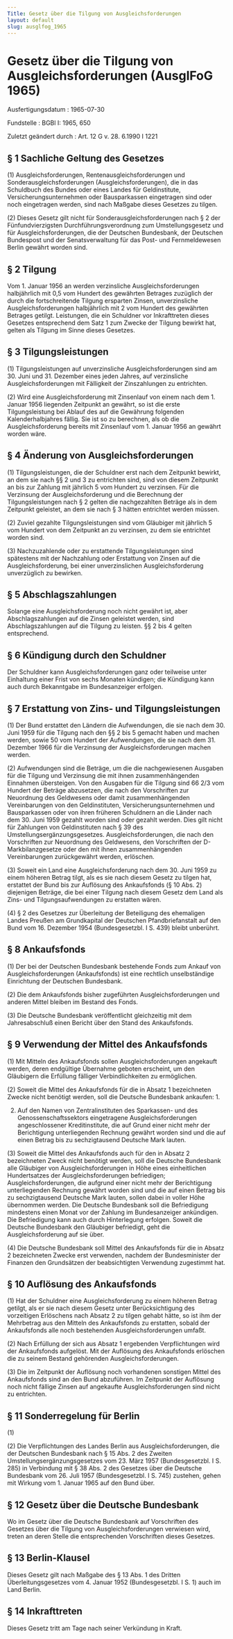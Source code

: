```yaml
---
Title: Gesetz über die Tilgung von Ausgleichsforderungen
layout: default
slug: ausglfog_1965
---
```


# Gesetz über die Tilgung von Ausgleichsforderungen (AusglFoG 1965)

Ausfertigungsdatum
:   1965-07-30

Fundstelle
:   BGBl I: 1965, 650

Zuletzt geändert durch
:   Art. 12 G v. 28. 6.1990 I 1221


## § 1 Sachliche Geltung des Gesetzes

(1) Ausgleichsforderungen, Rentenausgleichsforderungen und
Sonderausgleichsforderungen (Ausgleichsforderungen), die in das
Schuldbuch des Bundes oder eines Landes für Geldinstitute,
Versicherungsunternehmen oder Bausparkassen eingetragen sind oder noch
eingetragen werden, sind nach Maßgabe dieses Gesetzes zu tilgen.

(2) Dieses Gesetz gilt nicht für Sonderausgleichsforderungen nach § 2
der Fünfundvierzigsten Durchführungsverordnung zum Umstellungsgesetz
und für Ausgleichsforderungen, die der Deutschen Bundesbank, der
Deutschen Bundespost und der Senatsverwaltung für das Post- und
Fernmeldewesen Berlin gewährt worden sind.


## § 2 Tilgung

Vom 1. Januar 1956 an werden verzinsliche Ausgleichsforderungen
halbjährlich mit 0,5 vom Hundert des gewährten Betrages zuzüglich der
durch die fortschreitende Tilgung ersparten Zinsen, unverzinsliche
Ausgleichsforderungen halbjährlich mit 2 vom Hundert des gewährten
Betrages getilgt. Leistungen, die ein Schuldner vor Inkrafttreten
dieses Gesetzes entsprechend dem Satz 1 zum Zwecke der Tilgung bewirkt
hat, gelten als Tilgung im Sinne dieses Gesetzes.


## § 3 Tilgungsleistungen

(1) Tilgungsleistungen auf unverzinsliche Ausgleichsforderungen sind
am 30. Juni und 31. Dezember eines jeden Jahres, auf verzinsliche
Ausgleichsforderungen mit Fälligkeit der Zinszahlungen zu entrichten.

(2) Wird eine Ausgleichsforderung mit Zinsenlauf von einem nach dem 1.
Januar 1956 liegenden Zeitpunkt an gewährt, so ist die erste
Tilgungsleistung bei Ablauf des auf die Gewährung folgenden
Kalenderhalbjahres fällig. Sie ist so zu berechnen, als ob die
Ausgleichsforderung bereits mit Zinsenlauf vom 1. Januar 1956 an
gewährt worden wäre.


## § 4 Änderung von Ausgleichsforderungen

(1) Tilgungsleistungen, die der Schuldner erst nach dem Zeitpunkt
bewirkt, an dem sie nach §§ 2 und 3 zu entrichten sind, sind von
diesem Zeitpunkt an bis zur Zahlung mit jährlich 5 vom Hundert zu
verzinsen. Für die Verzinsung der Ausgleichsforderung und die
Berechnung der Tilgungsleistungen nach § 2 gelten die nachgezahlten
Beträge als in dem Zeitpunkt geleistet, an dem sie nach § 3 hätten
entrichtet werden müssen.

(2) Zuviel gezahlte Tilgungsleistungen sind vom Gläubiger mit jährlich
5 vom Hundert von dem Zeitpunkt an zu verzinsen, zu dem sie entrichtet
worden sind.

(3) Nachzuzahlende oder zu erstattende Tilgungsleistungen sind
spätestens mit der Nachzahlung oder Erstattung von Zinsen auf die
Ausgleichsforderung, bei einer unverzinslichen Ausgleichsforderung
unverzüglich zu bewirken.


## § 5 Abschlagszahlungen

Solange eine Ausgleichsforderung noch nicht gewährt ist, aber
Abschlagszahlungen auf die Zinsen geleistet werden, sind
Abschlagszahlungen auf die Tilgung zu leisten. §§ 2 bis 4 gelten
entsprechend.


## § 6 Kündigung durch den Schuldner

Der Schuldner kann Ausgleichsforderungen ganz oder teilweise unter
Einhaltung einer Frist von sechs Monaten kündigen; die Kündigung kann
auch durch Bekanntgabe im Bundesanzeiger erfolgen.


## § 7 Erstattung von Zins- und Tilgungsleistungen

(1) Der Bund erstattet den Ländern die Aufwendungen, die sie nach dem
30\. Juni 1959 für die Tilgung nach den §§ 2 bis 5 gemacht haben und
machen werden, sowie 50 vom Hundert der Aufwendungen, die sie nach dem
31\. Dezember 1966 für die Verzinsung der Ausgleichsforderungen machen
werden.

(2) Aufwendungen sind die Beträge, um die die nachgewiesenen Ausgaben
für die Tilgung und Verzinsung die mit ihnen zusammenhängenden
Einnahmen übersteigen. Von den Ausgaben für die Tilgung sind 66 2/3
vom Hundert der Beträge abzusetzen, die nach den Vorschriften zur
Neuordnung des Geldwesens oder damit zusammenhängenden Vereinbarungen
von den Geldinstituten, Versicherungsunternehmen und Bausparkassen
oder von ihren früheren Schuldnern an die Länder nach dem 30. Juni
1959 gezahlt worden sind oder gezahlt werden. Dies gilt nicht für
Zahlungen von Geldinstituten nach § 39 des
Umstellungsergänzungsgesetzes. Ausgleichsforderungen, die nach den
Vorschriften zur Neuordnung des Geldwesens, den Vorschriften der
D-Markbilanzgesetze oder den mit ihnen zusammenhängenden
Vereinbarungen zurückgewährt werden, erlöschen.

(3) Soweit ein Land eine Ausgleichsforderung nach dem 30. Juni 1959 zu
einem höheren Betrag tilgt, als es sie nach diesem Gesetz zu tilgen
hat, erstattet der Bund bis zur Auflösung des Ankaufsfonds (§ 10 Abs.
2) diejenigen Beträge, die bei einer Tilgung nach diesem Gesetz dem
Land als Zins- und Tilgungsaufwendungen zu erstatten wären.

(4) § 2 des Gesetzes zur Überleitung der Beteiligung des ehemaligen
Landes Preußen am Grundkapital der Deutschen Pfandbriefanstalt auf den
Bund vom 16. Dezember 1954 (Bundesgesetzbl. I S. 439) bleibt
unberührt.


## § 8 Ankaufsfonds

(1) Der bei der Deutschen Bundesbank bestehende Fonds zum Ankauf von
Ausgleichsforderungen (Ankaufsfonds) ist eine rechtlich unselbständige
Einrichtung der Deutschen Bundesbank.

(2) Die dem Ankaufsfonds bisher zugeführten Ausgleichsforderungen und
anderen Mittel bleiben im Bestand des Fonds.

(3) Die Deutsche Bundesbank veröffentlicht gleichzeitig mit dem
Jahresabschluß einen Bericht über den Stand des Ankaufsfonds.


## § 9 Verwendung der Mittel des Ankaufsfonds

(1) Mit Mitteln des Ankaufsfonds sollen Ausgleichsforderungen
angekauft werden, deren endgültige Übernahme geboten erscheint, um den
Gläubigern die Erfüllung fälliger Verbindlichkeiten zu ermöglichen.

(2) Soweit die Mittel des Ankaufsfonds für die in Absatz 1
bezeichneten Zwecke nicht benötigt werden, soll die Deutsche
Bundesbank ankaufen:
1\.

2.  Auf den Namen von Zentralinstituten des Sparkassen- und des
    Genossenschaftssektors eingetragene Ausgleichsforderungen
    angeschlossener Kreditinstitute, die auf Grund einer nicht mehr der
    Berichtigung unterliegenden Rechnung gewährt worden sind und die auf
    einen Betrag bis zu sechzigtausend Deutsche Mark lauten.




(3) Soweit die Mittel des Ankaufsfonds auch für den in Absatz 2
bezeichneten Zweck nicht benötigt werden, soll die Deutsche Bundesbank
alle Gläubiger von Ausgleichsforderungen in Höhe eines einheitlichen
Hundertsatzes der Ausgleichsforderungen befriedigen;
Ausgleichsforderungen, die aufgrund einer nicht mehr der Berichtigung
unterliegenden Rechnung gewährt worden sind und die auf einen Betrag
bis zu sechzigtausend Deutsche Mark lauten, sollen dabei in voller
Höhe übernommen werden. Die Deutsche Bundesbank soll die Befriedigung
mindestens einen Monat vor der Zahlung im Bundesanzeiger ankündigen.
Die Befriedigung kann auch durch Hinterlegung erfolgen. Soweit die
Deutsche Bundesbank den Gläubiger befriedigt, geht die
Ausgleichsforderung auf sie über.

(4) Die Deutsche Bundesbank soll Mittel des Ankaufsfonds für die in
Absatz 2 bezeichneten Zwecke erst verwenden, nachdem der
Bundesminister der Finanzen den Grundsätzen der beabsichtigten
Verwendung zugestimmt hat.


## § 10 Auflösung des Ankaufsfonds

(1) Hat der Schuldner eine Ausgleichsforderung zu einem höheren Betrag
getilgt, als er sie nach diesem Gesetz unter Berücksichtigung des
vorzeitigen Erlöschens nach Absatz 2 zu tilgen gehabt hätte, so ist
ihm der Mehrbetrag aus den Mitteln des Ankaufsfonds zu erstatten,
sobald der Ankaufsfonds alle noch bestehenden Ausgleichsforderungen
umfaßt.

(2) Nach Erfüllung der sich aus Absatz 1 ergebenden Verpflichtungen
wird der Ankaufsfonds aufgelöst. Mit der Auflösung des Ankaufsfonds
erlöschen die zu seinem Bestand gehörenden Ausgleichsforderungen.

(3) Die im Zeitpunkt der Auflösung noch vorhandenen sonstigen Mittel
des Ankaufsfonds sind an den Bund abzuführen. Im Zeitpunkt der
Auflösung noch nicht fällige Zinsen auf angekaufte
Ausgleichsforderungen sind nicht zu entrichten.


## § 11 Sonderregelung für Berlin

(1)

(2) Die Verpflichtungen des Landes Berlin aus Ausgleichsforderungen,
die der Deutschen Bundesbank nach § 15 Abs. 2 des Zweiten
Umstellungsergänzungsgesetzes vom 23. März 1957 (Bundesgesetzbl. I S.
285) in Verbindung mit § 38 Abs. 2 des Gesetzes über die Deutsche
Bundesbank vom 26. Juli 1957 (Bundesgesetzbl. I S. 745) zustehen,
gehen mit Wirkung vom 1. Januar 1965 auf den Bund über.


## § 12 Gesetz über die Deutsche Bundesbank

Wo im Gesetz über die Deutsche Bundesbank auf Vorschriften des
Gesetzes über die Tilgung von Ausgleichsforderungen verwiesen wird,
treten an deren Stelle die entsprechenden Vorschriften dieses
Gesetzes.


## § 13 Berlin-Klausel

Dieses Gesetz gilt nach Maßgabe des § 13 Abs. 1 des Dritten
Überleitungsgesetzes vom 4. Januar 1952 (Bundesgesetzbl. I S. 1) auch
im Land Berlin.


## § 14 Inkrafttreten

Dieses Gesetz tritt am Tage nach seiner Verkündung in Kraft.

